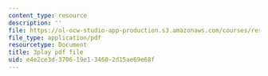 ```yaml
---
content_type: resource
description: ''
file: https://ol-ocw-studio-app-production.s3.amazonaws.com/courses/res-18-009-learn-differential-equations-up-close-with-gilbert-strang-and-cleve-moler-fall-2015/e4e2ce3d370619e134602d15ae69e68f_i8rnEl8O-r0.pdf
file_type: application/pdf
resourcetype: Document
title: 3play pdf file
uid: e4e2ce3d-3706-19e1-3460-2d15ae69e68f
---
```

